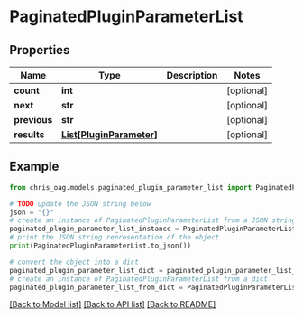 # PaginatedPluginParameterList


## Properties

Name | Type | Description | Notes
------------ | ------------- | ------------- | -------------
**count** | **int** |  | [optional] 
**next** | **str** |  | [optional] 
**previous** | **str** |  | [optional] 
**results** | [**List[PluginParameter]**](PluginParameter.md) |  | [optional] 

## Example

```python
from chris_oag.models.paginated_plugin_parameter_list import PaginatedPluginParameterList

# TODO update the JSON string below
json = "{}"
# create an instance of PaginatedPluginParameterList from a JSON string
paginated_plugin_parameter_list_instance = PaginatedPluginParameterList.from_json(json)
# print the JSON string representation of the object
print(PaginatedPluginParameterList.to_json())

# convert the object into a dict
paginated_plugin_parameter_list_dict = paginated_plugin_parameter_list_instance.to_dict()
# create an instance of PaginatedPluginParameterList from a dict
paginated_plugin_parameter_list_from_dict = PaginatedPluginParameterList.from_dict(paginated_plugin_parameter_list_dict)
```
[[Back to Model list]](../README.md#documentation-for-models) [[Back to API list]](../README.md#documentation-for-api-endpoints) [[Back to README]](../README.md)



